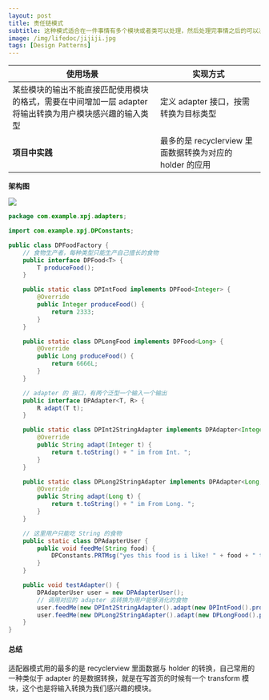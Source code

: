 ```yaml
---
layout: post
title: 责任链模式
subtitle: 这种模式适合在一件事情有多个模块或者类可以处理，然后处理完事情之后的可以决定改事情是否可以继续被处理
image: /img/lifedoc/jijiji.jpg
tags: [Design Patterns]
---
```


| 使用场景 | 实现方式 |
|---|---|
| 某些模块的输出不能直接匹配使用模块的格式，需要在中间增加一层 adapter 将输出转换为用户模块感兴趣的输入类型 | 定义 adapter 接口，按需转换为目标类型 |
| **项目中实践** | 最多的是 recyclerview 里面数据转换为对应的 holder 的应用 |

**架构图**

![](https://raw.githubusercontent.com/XPJ1993/images/master/20210902143631.png)


```java
package com.example.xpj.adapters;

import com.example.xpj.DPConstants;

public class DPFoodFactory {
    // 食物生产者，每种类型只能生产自己擅长的食物
    public interface DPFood<T> {
        T produceFood();
    }

    public static class DPIntFood implements DPFood<Integer> {
        @Override
        public Integer produceFood() {
            return 2333;
        }
    }

    public static class DPLongFood implements DPFood<Long> {
        @Override
        public Long produceFood() {
            return 6666L;
        }
    }

    // adapter 的 接口，有两个泛型一个输入一个输出
    public interface DPAdapter<T, R> {
        R adapt(T t);
    }

    public static class DPInt2StringAdapter implements DPAdapter<Integer, String> {
        @Override
        public String adapt(Integer t) {
            return t.toString() + " im from Int. ";
        }
    }

    public static class DPLong2StringAdapter implements DPAdapter<Long, String> {
        @Override
        public String adapt(Long t) {
            return t.toString() + " im From Long. ";
        }
    }

    // 这里用户只能吃 String 的食物
    public static class DPAdapterUser {
        public void feedMe(String food) {
            DPConstants.PRTMsg("yes this food is i like! " + food + " thank you!!");
        }
    }

    public void testAdapter() {
        DPAdapterUser user = new DPAdapterUser();
        // 调用对应的 adapter 去转换为用户能够消化的食物
        user.feedMe(new DPInt2StringAdapter().adapt(new DPIntFood().produceFood()));
        user.feedMe(new DPLong2StringAdapter().adapt(new DPLongFood().produceFood()));
    }
}
```

#### 总结

适配器模式用的最多的是 recyclerview 里面数据与 holder 的转换，自己常用的一种类似于 adapter 的是数据转换，就是在写首页的时候有一个 transform 模块，这个也是将输入转换为我们感兴趣的模块。
